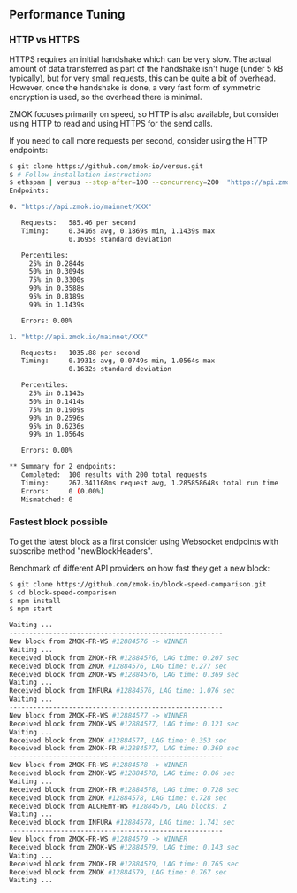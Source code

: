 ## Performance Tuning

### HTTP vs HTTPS
HTTPS requires an initial handshake which can be very slow. The actual amount of data transferred as part of the handshake isn't huge (under 5 kB typically), but for very small requests, this can be quite a bit of overhead. However, once the handshake is done, a very fast form of symmetric encryption is used, so the overhead there is minimal.

ZMOK focuses primarily on speed, so HTTP is also available, but consider using HTTP to read and using HTTPS for the send calls.

If you need to call more requests per second, consider using the HTTP endpoints:

```sh
$ git clone https://github.com/zmok-io/versus.git
$ # Follow installation instructions
$ ethspam | versus --stop-after=100 --concurrency=200  "https://api.zmok.io/mainnet/XXX" "http://api.zmok.io/mainnet/XXX"
Endpoints:

0. "https://api.zmok.io/mainnet/XXX"

   Requests:   585.46 per second
   Timing:     0.3416s avg, 0.1869s min, 1.1439s max
               0.1695s standard deviation

   Percentiles:
     25% in 0.2844s
     50% in 0.3094s
     75% in 0.3300s
     90% in 0.3588s
     95% in 0.8189s
     99% in 1.1439s

   Errors: 0.00%

1. "http://api.zmok.io/mainnet/XXX"

   Requests:   1035.88 per second
   Timing:     0.1931s avg, 0.0749s min, 1.0564s max
               0.1632s standard deviation

   Percentiles:
     25% in 0.1143s
     50% in 0.1414s
     75% in 0.1909s
     90% in 0.2596s
     95% in 0.6236s
     99% in 1.0564s

   Errors: 0.00%

** Summary for 2 endpoints:
   Completed:  100 results with 200 total requests
   Timing:     267.341168ms request avg, 1.285858648s total run time
   Errors:     0 (0.00%)
   Mismatched: 0
```

### Fastest block possible
To get the latest block as a first consider using Websocket endpoints with subscribe method "newBlockHeaders".

Benchmark of different API providers on how fast they get a new block:

```sh
$ git clone https://github.com/zmok-io/block-speed-comparison.git
$ cd block-speed-comparison
$ npm install
$ npm start

Waiting ...
------------------------------------------------------
New block from ZMOK-FR-WS #12884576 -> WINNER
Waiting ...
Received block from ZMOK-FR #12884576, LAG time: 0.207 sec
Received block from ZMOK #12884576, LAG time: 0.277 sec
Received block from ZMOK-WS #12884576, LAG time: 0.369 sec
Waiting ...
Received block from INFURA #12884576, LAG time: 1.076 sec
Waiting ...
------------------------------------------------------
New block from ZMOK-FR-WS #12884577 -> WINNER
Received block from ZMOK-WS #12884577, LAG time: 0.121 sec
Waiting ...
Received block from ZMOK #12884577, LAG time: 0.353 sec
Received block from ZMOK-FR #12884577, LAG time: 0.369 sec
------------------------------------------------------
New block from ZMOK-FR-WS #12884578 -> WINNER
Received block from ZMOK-WS #12884578, LAG time: 0.06 sec
Waiting ...
Received block from ZMOK-FR #12884578, LAG time: 0.728 sec
Received block from ZMOK #12884578, LAG time: 0.728 sec
Received block from ALCHEMY-WS #12884576, LAG blocks: 2
Waiting ...
Received block from INFURA #12884578, LAG time: 1.741 sec
------------------------------------------------------
New block from ZMOK-FR-WS #12884579 -> WINNER
Received block from ZMOK-WS #12884579, LAG time: 0.143 sec
Waiting ...
Received block from ZMOK-FR #12884579, LAG time: 0.765 sec
Received block from ZMOK #12884579, LAG time: 0.767 sec
Waiting ...
```
